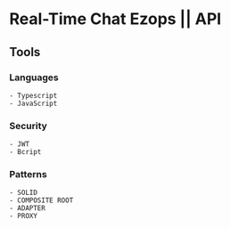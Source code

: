 # Real-Time Chat Ezops || API

## Tools 
  ### Languages
    - Typescript
    - JavaScript

  ### Security
    - JWT
    - Bcript

  ### Patterns
    - SOLID
    - COMPOSITE ROOT
    - ADAPTER
    - PROXY
  
